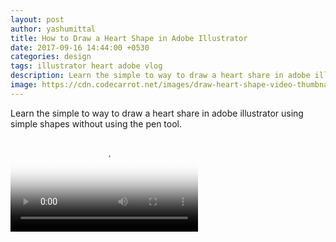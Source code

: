 ```yaml
---
layout: post
author: yashumittal
title: How to Draw a Heart Shape in Adobe Illustrator
date: 2017-09-16 14:44:00 +0530
categories: design
tags: illustrator heart adobe vlog
description: Learn the simple to way to draw a heart share in adobe illustrator using simple shapes without using the pen tool.
image: https://cdn.codecarrot.net/images/draw-heart-shape-video-thumbnail.jpg
---
```


Learn the simple to way to draw a heart share in adobe illustrator using simple shapes without using the pen tool.

<video poster="https://cdn.codecarrot.net/images/659572080.webp" controls>
  <source src="https://cdn.codecarrot.net/videos/how-to-draw-a-heart-shape-in-adobe-illustrator.mp4" type="video/mp4">
</video>
